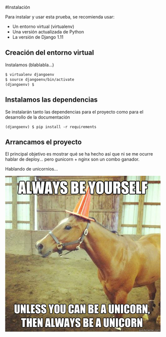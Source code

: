 #Instalación

Para instalar y usar esta prueba, se recomienda usar:

* Un entorno virtual (virtualenv)
* Una versión actualizada de Python
* La versión de Django 1.11

## Creación del entorno virtual 

Instalamos (blablabla...)

    $ virtualenv djangoenv
    $ source djangoenv/bin/activate
    (djangoenv) $
    
## Instalamos las dependencias 

Se instalarán tanto las dependencias para el proyecto como para el desarrollo de la documentación

    (djangoenv) $ pip install -r requirements

## Arrancamos el proyecto

El principal objetivo es mostrar qué se ha hecho así que ni se me ocurre
hablar de deploy... pero gunicorn + nginx son un combo ganador.

Hablando de unicornios...

![Unicornio](img/unicorn.jpg)
